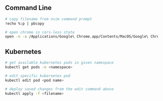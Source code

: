 ## Command Line

```sh
# copy filename from nvim command prompt
!echo %:p | pbcopy
```

```sh
# open chrome in cors-less state
open -n -a /Applications/Google\ Chrome.app/Contents/MacOS/Google\ Chrome --args --user-data-dir="/tmp/chrome_dev_test" --disable-web-security
```

## Kubernetes

```sh
# get available kubernetes pods in given namespace
kubectl get pods -n <namespace>
```

```sh
# edit specific kubernetes pod
kubectl edit pod <pod name>
```

```sh
# deploy saved changes from the edit command above
kubectl apply -f <filename>
```
